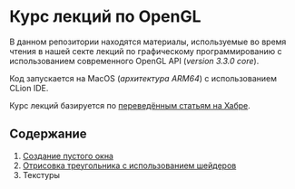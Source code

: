 # Курс лекций по OpenGL

В данном репозитории находятся материалы, используемые во время чтения в нашей секте лекций по графическому программированию с использованием современного OpenGL API (*version 3.3.0 core*).

Код запускается на MacOS (*архитектура ARM64*) с использованием CLion IDE.

Курс лекций базируется по [переведённым статьям на Хабре](https://habr.com/ru/post/310790/).

## Содержание

1. [Создание пустого окна](https://github.com/kalkolay/CppSectOpenGL/tree/master/01_EmptyWindow)
2. [Отрисовка треугольника с использованием шейдеров](https://github.com/kalkolay/CppSectOpenGL/tree/master/02_Triangle(Shaders))
3. Текстуры
